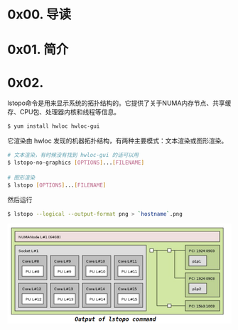 # 0x00. 导读

# 0x01. 简介

# 0x02. 

lstopo命令是用来显示系统的拓扑结构的。它提供了关于NUMA内存节点、共享缓存、CPU包、处理器内核和线程等信息。

```bash
$ yum install hwloc hwloc-gui
```

它渲染由 hwloc 发现的机器拓扑结构，有两种主要模式：文本渲染或图形渲染。
```bash
# 文本渲染，有时候没有找到 hwloc-gui 的话可以用
$ lstopo-no-graphics [OPTIONS]...[FILENAME]

# 图形渲染
$ lstopo [OPTIONS]...[FILENAME]
```

然后运行

```bash
$ lstopo --logical --output-format png > `hostname`.png
```

![Alt text](../../pic/linux/lstopo.png)